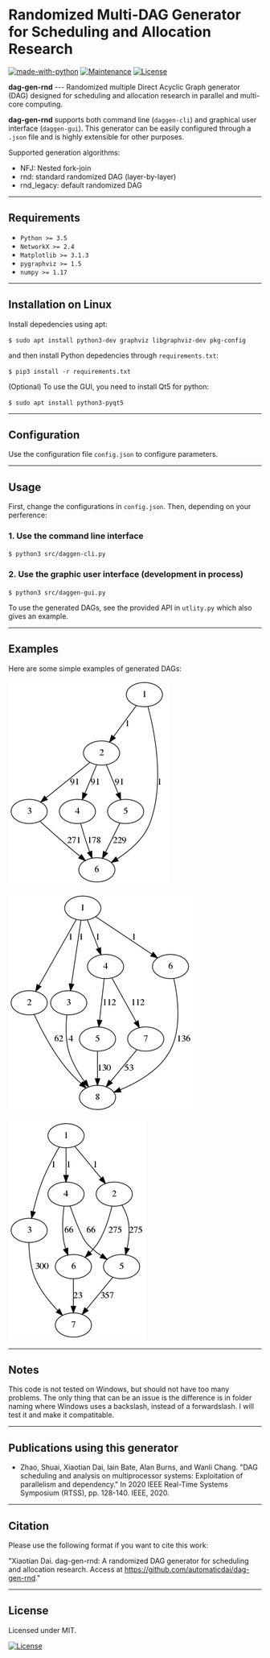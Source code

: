# Randomized Multi-DAG Generator for Scheduling and Allocation Research

[![made-with-python](https://img.shields.io/badge/Made%20with-Python-1f425f.svg)](https://www.python.org/)
[![Maintenance](https://img.shields.io/badge/Maintained%3F-yes-green.svg)](https://GitHub.com/Naereen/StrapDown.js/graphs/commit-activity)
[![License](http://img.shields.io/:license-mit-blue.svg)](http://badges.mit-license.org)

**dag-gen-rnd** --- Randomized multiple Direct Acyclic Graph generator (DAG) designed for scheduling and allocation research in parallel and multi-core computing. 

**dag-gen-rnd** supports both command line (`daggen-cli`) and graphical user interface (`daggen-gui`). This generator can be easily configured through a `.json` file and is highly extensible for other purposes.

Supported generation algorithms:
- NFJ: Nested fork-join
- rnd: standard randomized DAG (layer-by-layer)
- rnd_legacy: default randomized DAG

---

## Requirements

- `Python >= 3.5`
- `NetworkX >= 2.4`
- `Matplotlib >= 3.1.3`
- `pygraphviz >= 1.5`
- `numpy >= 1.17`

---

## Installation on Linux

Install depedencies using apt:

`$ sudo apt install python3-dev graphviz libgraphviz-dev pkg-config`

and then install Python depedencies through `requirements.txt`:

`$ pip3 install -r requirements.txt`

(Optional) To use the GUI, you need to install Qt5 for python:

`$ sudo apt install python3-pyqt5`

---

## Configuration

Use the configuration file `config.json` to configure parameters.

---

## Usage

First, change the configurations in `config.json`. Then, depending on your perference:

### 1. Use the command line interface

`$ python3 src/daggen-cli.py`


### 2. Use the graphic user interface (development in process)

`$ python3 src/daggen-gui.py`

To use the generated DAGs, see the provided API in `utlity.py` which also gives an example.

---

## Examples

Here are some simple examples of generated DAGs:

![](img/example_1.png)

![](img/example_2.png)

![](img/example_3.png)


---

## Notes

This code is not tested on Windows, but should not have too many problems. The only thing that can be an issue is the difference is in folder naming where Windows uses a backslash, instead of a forwardslash. I will test it and make it compatitable. 

---

## Publications using this generator

- Zhao, Shuai, Xiaotian Dai, Iain Bate, Alan Burns, and Wanli Chang. "DAG scheduling and analysis on multiprocessor systems: Exploitation of parallelism and dependency." In 2020 IEEE Real-Time Systems Symposium (RTSS), pp. 128-140. IEEE, 2020.

---

## Citation

Please use the following format if you want to cite this work: 

"Xiaotian Dai. dag-gen-rnd: A randomized DAG generator for scheduling and allocation research. Access at https://github.com/automaticdai/dag-gen-rnd."

---

## License

Licensed under MIT.

[![License](http://img.shields.io/:license-mit-blue.svg?style=flat-square)](http://badges.mit-license.org)
